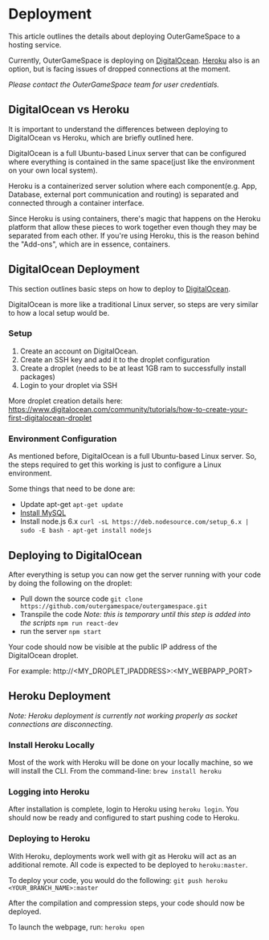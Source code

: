 # Deployment
This article outlines the details about deploying OuterGameSpace to a hosting service.

Currently, OuterGameSpace is deploying on [DigitalOcean](https://www.digitalocean.com/). [Heroku](http://www.heroku.com) also is an option, but is facing issues of dropped connections at the moment.

*Please contact the OuterGameSpace team for user credentials.*

## DigitalOcean vs Heroku
It is important to understand the differences between deploying to DigitalOcean vs Heroku, which are briefly outlined here.

DigitalOcean is a full Ubuntu-based Linux server that can be configured where everything is contained in the same space(just like the environment on your own local system).

Heroku is a containerized server solution where each component(e.g. App, Database, external port communication and routing) is separated and connected through a container interface.

Since Heroku is using containers, there's magic that happens on the Heroku platform that allow these pieces to work together even though they may be separated from each other. If you're using Heroku, this is the reason behind the "Add-ons", which are in essence, containers.

## DigitalOcean Deployment
This section outlines basic steps on how to deploy to [DigitalOcean](https://www.digitalocean.com/).

DigitalOcean is more like a traditional Linux server, so steps are very similar to how a local setup would be.

### Setup
1. Create an account on DigitalOcean.
1. Create an SSH key and add it to the droplet configuration
1. Create a droplet (needs to be at least 1GB ram to successfully install packages)
1. Login to your droplet via SSH

More droplet creation details here:
https://www.digitalocean.com/community/tutorials/how-to-create-your-first-digitalocean-droplet

### Environment Configuration
As mentioned before, DigitalOcean is a full Ubuntu-based Linux server. So, the steps required to get this working is just to configure a Linux environment.

Some things that need to be done are:
- Update apt-get
`apt-get update`
- [Install MySQL](https://www.digitalocean.com/community/tutorials/how-to-install-mysql-on-ubuntu-14-04)
- Install node.js 6.x
`curl -sL https://deb.nodesource.com/setup_6.x | sudo -E bash -`
`apt-get install nodejs`

## Deploying to DigitalOcean
After everything is setup you can now get the server running with your code by doing the following on the droplet:
- Pull down the source code
`git clone https://github.com/outergamespace/outergamespace.git`
- Transpile the code *Note: this is temporary until this step is added into the scripts*
`npm run react-dev`
- run the server
`npm start`

Your code should now be visible at the public IP address of the DigitalOcean droplet.

For example:
http://<MY_DROPLET_IPADDRESS>:<MY_WEBPAPP_PORT>


## Heroku Deployment

*Note: Heroku deployment is currently not working properly as socket connections are disconnecting.*

### Install Heroku Locally
Most of the work with Heroku will be done on your locally machine, so we will install the CLI.
From the command-line: `brew install heroku`

### Logging into Heroku
After installation is complete, login to Heroku using `heroku login`. You should now be ready and configured to start pushing code to Heroku.

### Deploying to Heroku
With Heroku, deployments work well with git as Heroku will act as an additional remote. All code is expected to be deployed to `heroku:master`.

To deploy your code, you would do the following: `git push heroku <YOUR_BRANCH_NAME>:master`

After the compilation and compression steps, your code should now be deployed.

To launch the webpage, run: `heroku open`
